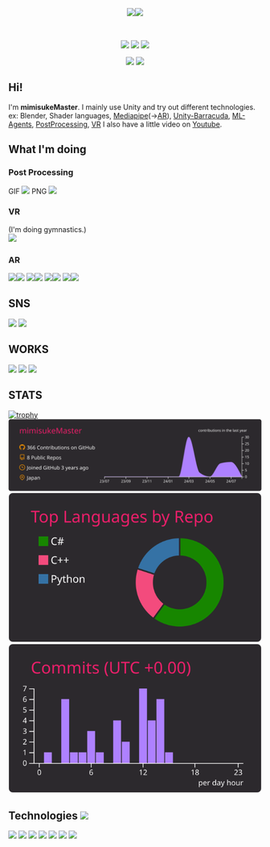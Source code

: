 <p align="center"><img src="https://github-readme-stats.vercel.app/api?username=mimisukeMaster&show_icons=true&count_private=true&theme=onedark" width="340px"><img src="https://github-readme-stats.vercel.app/api/top-langs/?username=mimisukeMaster&layout=compact" width="300px">
 
<br><p align="center">
[<img src="https://img.shields.io/badge/-X-X.svg?style=flat-square&logo=X&logoColor=white&color=black">](https://twitter.com/mimisukeMaster)
[<img src="https://img.shields.io/badge/-ArtStation-artstation.svg?&style=flat-square&logo=artstation&logoColor=blue&color=gray">](https://www.artstation.com/mimisukemaster)
[<img src="https://img.shields.io/badge/-Youtube-youtube.svg?&style=flat-square&logo=youtube&logoColor=white&color=red">](https://www.youtube.com/channel/UCWnmp8t4GJzcjBxhtgo9rKQ)

<p align="center">
<img src="https://komarev.com/ghpvc/?username=mimisukeMaster">
<img src="https://img.shields.io/github/followers/mimisukeMaster?color=f38ac5?label=follow &logo=github&style=flat">


## Hi! 

I'm **mimisukeMaster**. I mainly use Unity and try out different technologies. ex: Blender, Shader languages, [Mediapipe](https://google.github.io/mediapipe/solutions/hands.html)(→[AR](https://unity.com/ja/unity/features/arfoundation)), [Unity-Barracuda](https://docs.unity3d.com/ja/2019.4/Manual/com.unity.barracuda.html), [ML-Agents](https://unity.com/products/machine-learning-agents), [PostProcessing](https://docs.unity3d.com/Manual/PostProcessingOverview.html), [VR](https://azure.microsoft.com/ja-jp/services/kinect-dk/) I also have a little video on [Youtube](https://www.youtube.com/channel/UCWnmp8t4GJzcjBxhtgo9rKQ).
 
## What I'm doing
### Post Processing
 GIF
<img src="https://user-images.githubusercontent.com/81568941/134362253-bf665f26-b4f8-449c-a611-2d80ad3233c1.gif" width="250px">
PNG
<img src="https://user-images.githubusercontent.com/81568941/134357931-f76bb642-a2ef-44da-8b0b-51cc66f9fda3.png" width="250px">

### VR
(I'm doing gymnastics.)<br>
<img src="https://user-images.githubusercontent.com/81568941/134363902-fc726e5d-de24-4a2c-9d3f-48e9ff87f6cc.gif" width="250px">

### AR
[<img src="https://user-images.githubusercontent.com/81568941/134698743-e12b1a38-3df4-4e71-837e-e03b11b45cca.png" width="40px"><img src="https://img.shields.io/badge/Unity-ARFoundation-000000.svg?&color=054353&style=flat">](https://unity.com/ja/unity/features/arfoundation)
[<img src="https://user-images.githubusercontent.com/81568941/134698866-849d09e0-0d46-4f44-beed-c98f3ba12885.jpeg" width="40px"><img src="https://img.shields.io/badge/LiDAR-000000.svg?&color=ffc125&style=flat">](https://www.apple.com/jp/newsroom/2020/03/apple-unveils-new-ipad-pro-with-lidar-scanner-and-trackpad-support-in-ipados/)
[<img src="https://user-images.githubusercontent.com/81568941/134699038-34a40383-f66b-4d1b-b81d-252823c5417d.jpg" width="40px"><img src="https://img.shields.io/badge/Unity- ARKit-000000.svg?&color=16c7f3&style=flat">](https://docs.unity3d.com/Packages/com.unity.xr.arkit@4.2/manual/index.html)
[<img src="https://user-images.githubusercontent.com/81568941/134699086-d110d08f-170a-4367-b012-750682c5a585.png" width="40px"><img src="https://img.shields.io/badge/Unity- ARCore-000000.svg?&color=ff31fe&style=flat">](https://developers.google.com/ar)

## SNS
[<img src="https://github.com/mimisukeMaster/mimisukeMaster/assets/81568941/476ca95c-12f1-4a4d-8bc0-855473c8b832" width="32px">](https://twitter.com/mimisukeMaster) 
[<img src="https://user-images.githubusercontent.com/81568941/134698076-72b6b031-c592-4940-892d-e9307264cdd7.png" width="36px">](https://www.youtube.com/channel/UCWnmp8t4GJzcjBxhtgo9rKQ) 

## WORKS
[<img src="https://public.slidesharecdn.com/v2/images/logo/slideshare-scribd-logo@2x.png?c945845d85" width="130px">](https://www.slideshare.net/mimisukeMaster/) [<img src="https://user-images.githubusercontent.com/81568941/158958883-3bc5b439-74ec-4c4b-b2b4-fa5721e57303.png" width="150px">](https://unityroom.com/users/mimisukeMaster)
[<img src="https://img.shields.io/badge/ART STATION-black?style=flat-square&logo=artstation" width="160px">](https://www.artstation.com/mimisukemaster)                                                                              

## STATS
[![trophy](https://github-profile-trophy.vercel.app/?username=mimisukeMaster&theme=radical&no-bg=true)](https://github.com/ryo-ma/github-profile-trophy)
[![](https://raw.githubusercontent.com/mimisukeMaster/mimisukeMaster/main/profile-summary-card-output/monokai/0-profile-details.svg)](https://github.com/vn7n24fzkq/github-profile-summary-cards)
[![](https://raw.githubusercontent.com/mimisukeMaster/mimisukeMaster/main/profile-summary-card-output/monokai/1-repos-per-language.svg)](https://github.com/vn7n24fzkq/github-profile-summary-cards)
[![](https://raw.githubusercontent.com/mimisukeMaster/mimisukeMaster/main/profile-summary-card-output/monokai/4-productive-time.svg)](https://github.com/vn7n24fzkq/github-profile-summary-cards)
##

## Technologies <img src="https://media2.giphy.com/media/WFZvB7VIXBgiz3oDXE/giphy.gif" width="3%">
[<img src="https://img.shields.io/badge/Unity-000000.svg?logo=unity&style=for-the-badge">](https://unity.com/ja)
[<img src="https://img.shields.io/badge/C%23-239120.svg?logo=C%20Sharp&style=flat">](https://docs.microsoft.com/ja-jp/dotnet/csharp/)
[<img src="https://img.shields.io/badge/Python-fff609.svg?logo=python&style=flat">](https://www.python.org/)
[<img src="https://img.shields.io/badge/Blender-096aff.svg?logo=blender&style=flat">](https://www.blender.org/)
[<img src="https://img.shields.io/badge/Unity-MLAgents-black.svg">](https://unity.com/products/machine-learning-agents)
[<img src="https://img.shields.io/badge/VR-F5792A.svg?&color=6F5BFA&style=flat">](https://azure.microsoft.com/ja-jp/services/kinect-dk/)
[<img src="https://img.shields.io/badge/AR-F5792A.svg?&color=B1F9FA&style=flat">](https://unity.com/ja/unity/features/arfoundation)
 
